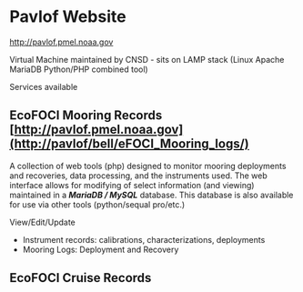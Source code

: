 # Pavlof Website

http://pavlof.pmel.noaa.gov

Virtual Machine maintained by CNSD - sits on LAMP stack (Linux Apache MariaDB Python/PHP combined tool)

Services available

## EcoFOCI Mooring Records [http://pavlof.pmel.noaa.gov](http://pavlof/bell/eFOCI_Mooring_logs/)

A collection of web tools (php) designed to monitor mooring deployments and recoveries, data processing, and the instruments used.  The web interface allows for modifying of select information (and viewing) maintained in a ***MariaDB / MySQL*** database.  This database is also available for use via other tools (python/sequal pro/etc.)

View/Edit/Update
- Instrument records: calibrations, characterizations, deployments
- Mooring Logs: Deployment and Recovery

## EcoFOCI Cruise Records